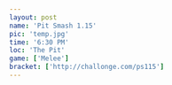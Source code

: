 ```yaml
---
layout: post
name: 'Pit Smash 1.15'
pic: 'temp.jpg'
time: '6:30 PM'
loc: 'The Pit'
game: ['Melee']
bracket: ['http://challonge.com/ps115']
---
```

